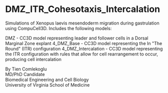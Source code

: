 # DMZ_ITR_Cohesotaxis_Intercalation

Simulations of Xenopus laevis mesendoderm migration during gastrulation using CompuCell3D.
Includes the following models:

DMZ - CC3D model representing leader and follower cells in a Dorsal Marginal Zone explant
4_DMZ_Base - CC3D model representing the In "The Round" (ITR) configuration
4_DMZ_Intercalation - CC3D model representing the ITR configuration with rules that allow for cell rearrangement to occur, producing cell intercalation

By Tien Comlekoglu\
MD/PhD Candidate\
Biomedical Engineering and Cell Biology\
University of Virginia School of Medicine

